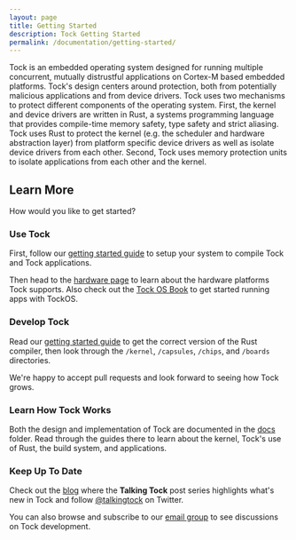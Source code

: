 ```yaml
---
layout: page
title: Getting Started
description: Tock Getting Started
permalink: /documentation/getting-started/
---
```



Tock is an embedded operating system designed for running multiple concurrent, mutually
distrustful applications on Cortex-M based embedded platforms. Tock's design
centers around protection, both from potentially malicious applications and
from device drivers. Tock uses two mechanisms to protect different components
of the operating system. First, the kernel and device drivers are written in
Rust, a systems programming language that provides compile-time memory safety,
type safety and strict aliasing. Tock uses Rust to protect the kernel (e.g. the
scheduler and hardware abstraction layer) from platform specific device drivers
as well as isolate device drivers from each other. Second, Tock uses memory
protection units to isolate applications from each other and the kernel.


Learn More
----------

How would you like to get started?

### Use Tock

First, follow our [getting started guide](https://github.com/tock/tock/blob/master/doc/Getting_Started.md) to setup
your system to compile Tock and Tock applications.

Then head to the [hardware page](/hardware)
to learn about the hardware platforms Tock supports. Also check out the
[Tock OS Book](https://book.tockos.org/) to get started running apps with TockOS.


### Develop Tock

Read our [getting started guide](https://github.com/tock/tock/blob/master/doc/Getting_Started.md) to get the correct
version of the Rust compiler, then look through the `/kernel`, `/capsules`,
`/chips`, and `/boards` directories.

We're happy to accept pull requests and look forward to seeing how Tock grows.


### Learn How Tock Works

Both the design and implementation of Tock are documented in the
[docs](https://github.com/tock/tock/blob/master/doc) folder. Read through the guides there to learn about the kernel,
Tock's use of Rust, the build system, and applications.


### Keep Up To Date

Check out the [blog](/blog) where the **Talking Tock**
post series highlights what's new in Tock and follow
[@talkingtock](https://twitter.com/talkingtock) on Twitter.

You can also browse and subscribe to our [email
group](https://groups.google.com/forum/#!forum/tock-dev) to see discussions on
Tock development.
